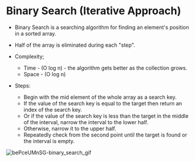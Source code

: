 # Binary Search (Iterative Approach)
 - Binary Search is a searching algorithm for finding an element's position in a sorted array.
 
 - Half of the array is eliminated during each "step".
 
 - Complexity;
    - Time - (O log n) - the algorithm gets better as the collection grows.
    - Space - (O log n)
    
 - Steps: 
    - Begin with the mid element of the whole array as a search key.
    - If the value of the search key is equal to the target then return an index of the search key.
    - Or if the value of the search key is less than the target in the middle of the interval, narrow the interval to the lower half.
    - Otherwise, narrow it to the upper half.
    - Repeatedly check from the second point until the target is found or the interval is empty.

  ![bePceUMnSG-binary_search_gif](https://user-images.githubusercontent.com/113314204/194691707-0e33563c-d4e9-4941-9f84-09a8909ca199.gif)
